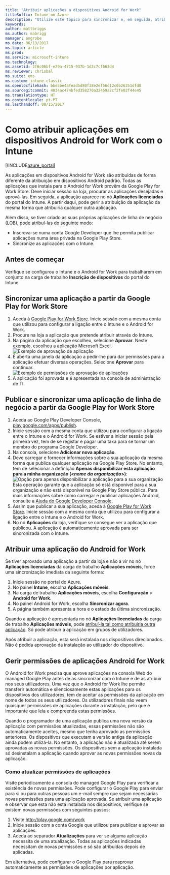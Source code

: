 ```yaml
---
title: "Atribuir aplicações a dispositivos Android for Work"
titleSuffix: Intune on Azure
description: "Utilize este tópico para sincronizar e, em seguida, atribuir aplicações a dispositivos Android for Work a partir da Google Play for Work Store.\""
keywords: 
author: mattbriggs
ms.author: mabrigg
manager: angrobe
ms.date: 06/13/2017
ms.topic: article
ms.prod: 
ms.service: microsoft-intune
ms.technology: 
ms.assetid: 2f6c06bf-e29a-4715-937b-1d2c7cf663d4
ms.reviewer: chrisbal
ms.suite: ems
ms.custom: intune-classic
ms.openlocfilehash: bbe5be4afead5d80f38e2ef56d12c0b26351dfd8
ms.sourcegitcommit: 4034ac474bfed358270a32459a2cf2fe02f44e45
ms.translationtype: HT
ms.contentlocale: pt-PT
ms.lasthandoff: 08/15/2017
---
```

# <a name="how-to-assign-apps-to-android-for-work-devices-with-intune"></a>Como atribuir aplicações em dispositivos Android for Work com o Intune

[!INCLUDE[azure_portal](./includes/azure_portal.md)]

As aplicações em dispositivos Android for Work são atribuídas de forma diferente da atribuição em dispositivos Android padrão. Todas as aplicações que instala para o Android for Work provêm da Google Play for Work Store. Deve iniciar sessão na loja, procurar as aplicações desejadas e aprová-las.
Em seguida, a aplicação aparece no nó **Aplicações licenciadas** do portal do Intune. A partir daqui, pode gerir a atribuição da aplicação da mesma forma que atribuiria qualquer outra aplicação.

Além disso, se tiver criado as suas próprias aplicações de linha de negócio (LOB), pode atribuí-las do seguinte modo:
- Inscreva-se numa conta Google Developer que lhe permita publicar aplicações numa área privada na Google Play Store.
- Sincronize as aplicações com o Intune.

## <a name="before-you-start"></a>Antes de começar

Verifique se configurou o Intune e o Android for Work para trabalharem em conjunto na carga de trabalho **Inscrição de dispositivos** do portal do Intune.

## <a name="synchronize-an-app-from-the-google-play-for-work-store"></a>Sincronizar uma aplicação a partir da Google Play for Work Store

1. Aceda à [Google Play for Work Store](https://play.google.com/work). Inicie sessão com a mesma conta que utilizou para configurar a ligação entre o Intune e o Android for Work.
2. Procure na loja a aplicação que pretende atribuir através do Intune.
3. Na página da aplicação que escolheu, selecione **Aprovar**. Neste exemplo, escolheu a aplicação Microsoft Excel.<br>
  ![Exemplo de aprovação de aplicação](media/approve.png)
4. É aberta uma janela da aplicação a pedir-lhe para dar permissões para a aplicação efetuar diversas operações. Selecione **Aprovar** para continuar.<br>
  ![Exemplo de permissões de aprovação de aplicações](media/approve-app-permissions.png)
5. A aplicação foi aprovada e é apresentada na consola de administração de TI.

## <a name="publish-then-synchronize-a-line-of-business-app-from-the-google-play-for-work-store"></a>Publicar e sincronizar uma aplicação de linha de negócio a partir da Google Play for Work Store

1. Aceda ao Google Play Developer Console, [play.google.com/apps/publish](https://play.google.com/apps/publish).
2. Inicie sessão com a mesma conta que utilizou para configurar a ligação entre o Intune e o Android for Work. Se estiver a iniciar sessão pela primeira vez, tem de se registar e pagar uma taxa para se tornar um membro do programa Google Developer.
3. Na consola, selecione **Adicionar nova aplicação**.
4. Deve carregar e fornecer informações sobre a sua aplicação da mesma forma que publica qualquer aplicação na Google Play Store. No entanto, tem de selecionar a definição **Apenas disponibilizar esta aplicação para a minha organização (<*nome da organização*>)**:<br>
  ![Opção para apenas disponibilizar a aplicação para a sua organização](media/restrict.png)<br>
Esta operação garante que a aplicação só está disponível para a sua organização e não está disponível na Google Play Store pública.
Para mais informações sobre como carregar e publicar aplicações Android, consulte a [Ajuda do Google Developer Console](https://support.google.com/googleplay/android-developer/answer/113469).
5. Assim que publicar a sua aplicação, aceda à [Google Play for Work Store](https://play.google.com/work). Inicie sessão com a mesma conta que utilizou para configurar a ligação entre o Intune e o Android for Work.
6. No nó **Aplicações** da loja, verifique se consegue ver a aplicação que publicou. A aplicação é automaticamente aprovada para ser sincronizada com o Intune.

## <a name="assign-an-android-for-work-app"></a>Atribuir uma aplicação do Android for Work

Se tiver aprovado uma aplicação a partir da loja e não a vir no nó **Aplicações licenciadas** da carga de trabalho **Aplicações móveis**, force uma sincronização imediata da seguinte forma:

1. Inicie sessão no portal do Azure.
2. No painel **Intune**, escolha **Aplicações móveis**.
3. Na carga de trabalho **Aplicações móveis**, escolha **Configuração** > **Android for Work**.
4. No painel Android for Work, escolha **Sincronizar agora**.
5. A página também apresenta a hora e o estado da última sincronização.

Quando a aplicação é apresentada no nó **Aplicações licenciadas** da carga de trabalho **Aplicações móveis**, pode [atribuí-la tal como atribuiria outra aplicação](/intune-azure/manage-apps/deploy-apps). Só pode atribuir a aplicação em grupos de utilizadores.

Após atribuir a aplicação, esta será instalada nos dispositivos direcionados. Não é pedida aprovação da instalação ao utilizador do dispositivo.

## <a name="manage-android-for-work-app-permissions"></a>Gerir permissões de aplicações Android for Work
O Android for Work precisa que aprove aplicações na consola Web do managed Google Play antes de as sincronizar com o Intune e de as atribuir nos seus utilizadores.  Uma vez que o Android for Work lhe permite transferir automática e silenciosamente estas aplicações para os dispositivos dos utilizadores, tem de aceitar as permissões da aplicação em nome de todos os seus utilizadores.  Os utilizadores finais não veem quaisquer permissões de aplicações durante a instalação, pelo que é importante que leia e compreenda estas permissões.

Quando o programador de uma aplicação publica uma nova versão da aplicação com permissões atualizadas, essas permissões não são automaticamente aceites, mesmo que tenha aprovado as permissões anteriores. Os dispositivos que executam a versão antiga da aplicação ainda podem utilizá-la. No entanto, a aplicação não é atualizada até serem aprovadas as novas permissões. Os dispositivos sem a aplicação instalada só desinstalam a aplicação quando aprovar as novas permissões novas da aplicação.

### <a name="how-to-update-app-permissions"></a>Como atualizar permissões de aplicações

Visite periodicamente a consola do managed Google Play para verificar a existência de novas permissões. Pode configurar o Google Play para enviar para si ou para outras pessoas um e-mail sempre que sejam necessárias novas permissões para uma aplicação aprovada. Se atribuir uma aplicação e observar que esta não está instalada nos dispositivos, verifique se existem novas permissões com seguintes passos:

1. Visite http://play.google.com/work
2. Inicie sessão com a conta Google que utilizou para publicar e aprovar as aplicações.
3. Aceda ao separador **Atualizações** para ver se alguma aplicação necessita de uma atualização.  Todas as aplicações indicadas necessitam de novas permissões e só são atribuídas depois de aplicadas.  

Em alternativa, pode configurar o Google Play para reaprovar automaticamente as permissões de aplicações por aplicação. 



